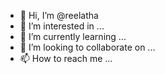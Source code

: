- 👋 Hi, I’m @reelatha
- 👀 I’m interested in ...
- 🌱 I’m currently learning ...
- 💞️ I’m looking to collaborate on ...
- 📫 How to reach me ...

<!---
reelatha/reelatha is a ✨ special ✨ repository because its `README.md` (this file) appears on your GitHub profile.
You can click the Preview link to take a look at your changes.
--->
